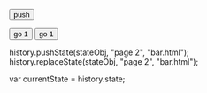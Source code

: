 <script>
window.loadstart = function(event) {
	console.log("window.loadstart");
	console.log(window.history.length);
	console.log("location: " + document.location + ", state: " + JSON.stringify(event.state));
};

window.onload = function(event) {
	console.log("window.onload");
	console.log(window.history.length);
	console.log("location: " + document.location + ", state: " + JSON.stringify(event.state));
};

window.onpopstate = function(event) {
	console.log("window.onpopstate");
	console.log(window.history.length);
	console.log("location: " + document.location + ", state: " + JSON.stringify(event.state));
};

window.onhashchange = function(event) {
	console.log("window.onhashchange");
	console.log(window.history.length);
	console.log("location: " + document.location + ", state: " + JSON.stringify(event.state));
};

window.onbeforeunload = function(event) {
	console.log("window.onbeforeunload");
	console.log(window.history.length);
	console.log("location: " + document.location + ", state: " + JSON.stringify(event.state));
};

window.onunload = function(event) {
	console.log("window.onunload");
	console.log(window.history.length);
	console.log("location: " + document.location + ", state: " + JSON.stringify(event.state));
};

window.onlanguagechange = function(event) {
	console.log("window.onlanguagechange");
	console.log(window.history.length);
	console.log("location: " + document.location + ", state: " + JSON.stringify(event.state));
};

window.onbeforeprint = function(event) {
	console.log("window.onbeforeprint");
	console.log(window.history.length);
	console.log("location: " + document.location + ", state: " + JSON.stringify(event.state));
};

window.onafterprint = function(event) {
	console.log("window.onlanguagechange");
	console.log(window.history.length);
	console.log("location: " + document.location + ", state: " + JSON.stringify(event.state));
};


//window.history.back();
</script>

<script>
//window.history.forward();

stateObj = { title:'test' };
</script>

<button onclick='history.pushState(stateObj, "Titre", "#1");'>push</button>

<button onclick='window.history.go(-1);'>go 1</button>
<button onclick='window.history.go(1);'>go 1</button>



history.pushState(stateObj, "page 2", "bar.html");
history.replaceState(stateObj, "page 2", "bar.html");

var currentState = history.state;
